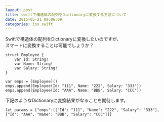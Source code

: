 ```yaml
---
layout: post
title: swiftで構造体の配列をDictionaryに変換する方法について
date: 2015-05-21 09:06:09
categories: ios swift
---
```

<p>Swiftで構造体の配列をDictionaryに変換したいのですが、<br>
スマートに変換することは可能でしょうか？</p>

<pre><code>struct Employee {
    var Id: String!
    var Name: String!
    var Salary: String!
}

var emps = [Employee]()
emps.append(Employee(Id: "111", Name: "222", Salary: "333"))
emps.append(Employee(Id: "AAA", Name: "BBB", Salary: "CCC"))
</code></pre>

<p>下記のようなDictionaryに変換結果がなることを期待します。</p>

<pre><code>let params = ["emps":[["Id": "111", "Name": "222", "Salary": "333"],["Id": "AAA", "Name": "BBB", "Salary": "CCC"]]]
</code></pre>
